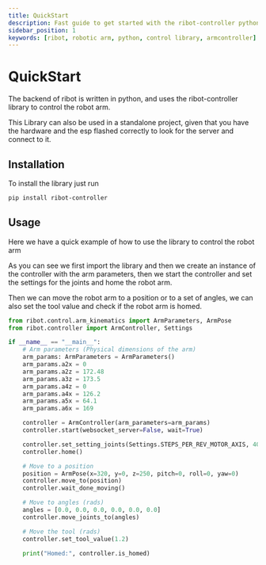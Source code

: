 ```yaml
---
title: QuickStart
description: Fast guide to get started with the ribot-controller python library to control the robot arm
sidebar_position: 1
keywords: [ribot, robotic arm, python, control library, armcontroller]
---
```


# QuickStart

The backend of ribot is written in python, and uses the ribot-controller library to control the robot arm.

This Library can also be used in a standalone project, given that you have the hardware and
the esp flashed correctly to look for the server and connect to it.

## Installation

To install the library just run

```bash
pip install ribot-controller
```

## Usage

Here we have a quick example of how to use the library to control the robot arm

As you can see we first import the library and then we create an instance of the controller
with the arm parameters, then we start the controller and set the settings for the joints
and home the robot arm.

Then we can move the robot arm to a position or to a set of angles, we can also set the tool value
and check if the robot arm is homed.

```python
from ribot.control.arm_kinematics import ArmParameters, ArmPose
from ribot.controller import ArmController, Settings

if __name__ == "__main__":
    # Arm parameters (Physical dimensions of the arm)
    arm_params: ArmParameters = ArmParameters()
    arm_params.a2x = 0
    arm_params.a2z = 172.48
    arm_params.a3z = 173.5
    arm_params.a4z = 0
    arm_params.a4x = 126.2
    arm_params.a5x = 64.1
    arm_params.a6x = 169

    controller = ArmController(arm_parameters=arm_params)
    controller.start(websocket_server=False, wait=True)

    controller.set_setting_joints(Settings.STEPS_PER_REV_MOTOR_AXIS, 400)
    controller.home()

    # Move to a position
    position = ArmPose(x=320, y=0, z=250, pitch=0, roll=0, yaw=0)
    controller.move_to(position)
    controller.wait_done_moving()

    # Move to angles (rads)
    angles = [0.0, 0.0, 0.0, 0.0, 0.0, 0.0]
    controller.move_joints_to(angles)

    # Move the tool (rads)
    controller.set_tool_value(1.2)

    print("Homed:", controller.is_homed)

```
